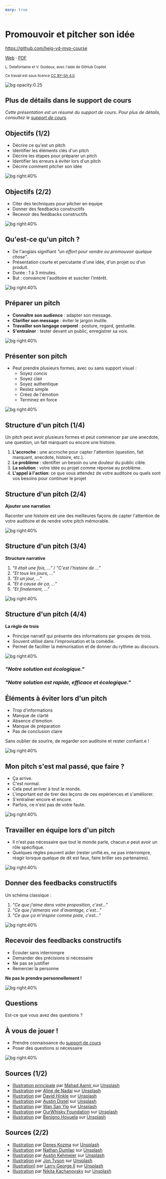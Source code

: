 ```yaml
---
marp: true
---
```


<!--
theme: gaia
size: 16:9
paginate: true
author: L. Delafontaine et V. Guidoux, avec l'aide de GitHub Copilot
title: HEIG-VD MVP Course - Promouvoir et pitcher son idée
description: Promouvoir et pitcher son idée pour le cours MVP à la HEIG-VD, Suisse
url: https://heig-vd-mvp-course.github.io/heig-vd-mvp-course/05-cours-promouvoir-et-pitcher-son-idee/01-presentation/index.html
header: "**Promouvoir et pitcher son idée**"
footer: "**HEIG-VD** - MVP Course 2024-2025 - CC BY-SA 4.0"
style: |
    :root {
        --color-background: #fff;
        --color-foreground: #333;
        --color-highlight: #f96;
        --color-dimmed: #888;
        --color-headings: #7d8ca3;
    }
    blockquote {
        font-style: italic;
    }
    table {
        width: 100%;
    }
    h1, h2, h3, h4, h5, h6 {
        color: var(--color-headings);
    }
    h2, h3, h4, h5, h6 {
        font-size: 1.5rem;
    }
    h1 a:link, h2 a:link, h3 a:link, h4 a:link, h5 a:link, h6 a:link {
        text-decoration: none;
    }
    section:not(.lead) > p, blockquote {
        text-align: justify;
    }
    section:has(h1) {
        padding: 50px;
    }
    section:has(h1) > header {
        display: none;
    }
    section > header {
        font-size: 50%;
    }
    .two-columns {
        display: grid;
        grid-template-columns: 1fr 1fr;
        gap: 1rem;
    }
headingDivider: 6
-->

# Promouvoir et pitcher son idée

<!--
_class: lead
_paginate: false
-->

<https://github.com/heig-vd-mvp-course>

[Web][web] · [PDF][pdf]

<small>L. Delafontaine et V. Guidoux, avec l'aide de GitHub Copilot</small>

<small>Ce travail est sous licence [CC BY-SA 4.0][license].</small>

![bg opacity:0.25][illustration-principale]

## Plus de détails dans le support de cours

<!-- _class: lead -->

_Cette présentation est un résumé du support de cours. Pour plus de détails,
consultez le [support de cours][course-material]._

## Objectifs (1/2)

- Décrire ce qu'est un pitch
- Identifier les éléments clés d'un pitch
- Décrire les étapes pour préparer un pitch
- Identifier les erreurs à éviter lors d'un pitch
- Décrire comment pitcher son idée

![bg right:40%][illustration-objectifs]

## Objectifs (2/2)

- Citer des techniques pour pitcher en équipe
- Donner des feedbacks constructifs
- Recevoir des feedbacks constructifs

![bg right:40%][illustration-objectifs]

## Qu'est-ce qu'un pitch ?

- De l'anglais signifiant _"un effort pour vendre ou promouvoir quelque chose"_.
- Présentation courte et percutante d'une idée, d'un projet ou d'un produit.
- Durée : 1 à 3 minutes.
- But : convaincre l'auditoire et susciter l'intérêt.

![bg right:40%][illustration-quest-ce-quun-pitch]

## Préparer un pitch

- **Connaître son audience** : adapter son message.
- **Clarifier son message** : éviter le jargon inutile.
- **Travailler son langage corporel** : posture, regard, gestuelle.
- **S'entraîner** : tester devant un public, enregistrer sa voix.

![bg right:40%][illustration-preparer-son-pitch]

## Présenter son pitch

- Peut prendre plusieurs formes, avec ou sans support visuel :
  - Soyez concis
  - Soyez clair
  - Soyez authentique
  - Restez simple
  - Créez de l'émotion
  - Terminez en force

![bg right:40%][illustration-presenter-son-pitch]

## Structure d'un pitch (1/4)

Un pitch peut avoir plusieurs formes et peut commencer par une anecdote, une
question, un fait marquant ou encore une histoire.

1. **L'accroche** : une accroche pour capter l'attention (question, fait
   marquant, anecdote, histoire, etc.).
2. **Le problème** : identifier un besoin ou une douleur du public cible.
3. **La solution** : votre idée ou projet comme réponse au problème.
4. **L'appel à l'action**: ce que vous attendez de votre auditoire ou quels sont
   vos besoins pour continuer le projet

## Structure d'un pitch (2/4)

**Ajouter une narration**

Raconter une histoire est une des meilleures façons de capter l'attention de
votre auditoire et de rendre votre pitch mémorable.

![bg right:40%][illustration-ajouter-une-narration]

## Structure d'un pitch (3/4)

**Structure narrative**

1. _"Il était une fois, ..."_ / _"C'est l'histoire de ..."_
2. _"Et tous les jours, ..."_
3. _"Et un jour, ..."_
4. _"Et à cause de ça, ..."_
5. _"Et finalement, ..."_

![bg right:40%][illustration-structure-narrative]

## Structure d'un pitch (4/4)

**La règle de trois**

- Principe narratif qui présente des informations par groupes de trois.
- Souvent utilisé dans l'improvisation et la comédie.
- Permet de faciliter la mémorisation et de donner du rythme au discours.

![bg right:40%][illustration-la-regle-de-trois]

### _"Notre solution est écologique."_

<!-- _class: lead -->

### _"Notre solution est rapide, efficace et écologique."_

<!-- _class: lead -->

<!-- Exemples connus: "Veni, vidi, vici", "Liberté, égalité, fraternité", "Dubo, Dubon, Dubonnet" -->

## Éléments à éviter lors d'un pitch

- Trop d'informations
- Manque de clarté
- Absence d'émotion
- Manque de préparation
- Pas de conclusion claire

Sans oublier de sourire, de regarder son auditoire et rester confiant.e !

![bg right:40%][illustration-elements-a-eviter-lors-dun-pitch]

## Mon pitch s'est mal passé, que faire ?

- Ça arrive.
- C'est normal.
- Cela peut arriver à tout le monde.
- L'important est de tirer des leçons de ces expériences et s'améliorer.
- S'entraîner encore et encore.
- Parfois, ce n'est pas de votre faute.

![bg right:40%][illustration-mon-pitch-sest-mal-passe-que-faire]

## Travailler en équipe lors d'un pitch

- Il n'est pas nécessaire que tout le monde parle, chacun.e peut avoir un rôle
  spécifique.
- Quelques règles peuvent aider (rester unifié.es, ne pas interrompre, réagir
  lorsque quelque de dit est faux, faire briller ses partenaires).

![bg right:40%][illustration-travailler-en-equipe-lors-dun-pitch]

## Donner des feedbacks constructifs

Un schéma classique :

1. _"Ce que j'aime dans votre proposition, c'est..."_
2. _"Ce que j'aimerais voir d'avantage, c'est..."_
3. _"Ce que ça m'inspire comme piste, c'est..."_

![bg right:40%][illustration-donner-des-feedbacks-constructifs]

## Recevoir des feedbacks constructifs

- Écouter sans interrompre
- Demander des précisions si nécessaire
- Ne pas se justifier
- Remercier la personne

**Ne pas le prendre personnellement !**

![bg right:40%][illustration-recevoir-des-feedbacks-constructifs]

## Questions

<!-- _class: lead -->

Est-ce que vous avez des questions ?

## À vous de jouer !

- Prendre connaissance du [support de cours][course-material]
- Poser des questions si nécessaire

![bg right:40%][illustration-a-vous-de-jouer]

## Sources (1/2)

- [Illustration principale][illustration-principale] par
  [Mahad Aamir ](https://unsplash.com/@mahadaamir) sur
  [Unsplash](https://unsplash.com/photos/interior-of-building-Y-GnrESsjr0)
- [Illustration][illustration-objectifs] par
  [Aline de Nadai](https://unsplash.com/@alinedenadai) sur
  [Unsplash](https://unsplash.com/photos/j6brni7fpvs)
- [Illustration][illustration-quest-ce-quun-pitch] par
  [David Hinkle](https://unsplash.com/@hinkshoots) sur
  [Unsplash](https://unsplash.com/photos/man-in-white-dress-shirt-and-black-pants-standing-beside-glass-window-cloA7tBdZ4c)
- [Illustration][illustration-preparer-son-pitch] par
  [Austin Distel](https://unsplash.com/@austindistel) sur
  [Unsplash](https://unsplash.com/photos/three-men-sitting-while-using-laptops-and-watching-man-beside-whiteboard-wD1LRb9OeEo)
- [Illustration][illustration-presenter-son-pitch] par
  [Wan San Yip](https://unsplash.com/@wansan_99) sur
  [Unsplash](https://unsplash.com/photos/people-sitting-on-chair-inside-room-ID1yWa1Wpx0)
- [Illustration][illustration-ajouter-une-narration] par
  [OurWhisky Foundation](https://unsplash.com/@ourwhiskyfoundation) sur
  [Unsplash](https://unsplash.com/photos/a-person-reading-a-book-and-drinking-a-glass-of-whiskey-kJMgr2LT4RQ)
- [Illustration][illustration-structure-narrative] par
  [Benigno Hoyuela](https://unsplash.com/@benignohoyuela) sur
  [Unsplash](https://unsplash.com/photos/white-and-red-greeting-card-AqX_786_G0g)

## Sources (2/2)

- [Illustration][illustration-la-regle-de-trois] par
  [Denes Kozma](https://unsplash.com/@deneskozma) sur
  [Unsplash](https://unsplash.com/photos/three-dices-floating-in-the-water-on-a-black-background-bOX94WfI4YE)
- [Illustration][illustration-mon-pitch-sest-mal-passe-que-faire] par
  [Nathan Dumlao](https://unsplash.com/@nate_dumlao) sur
  [Unsplash](https://unsplash.com/photos/smiling-emoji-balloon-beside-black-car-during-daytime-qDbnNDF2jZ4)
- [Illustration][illustration-travailler-en-equipe-lors-dun-pitch] par
  [Austin Kehmeier](https://unsplash.com/@a_kehmeier) sur
  [Unsplash](https://unsplash.com/photos/view-of-two-persons-hands-lyiKExA4zQA)
- [Illustration][illustration-donner-des-feedbacks-constructifs] par
  [Jon Tyson](https://unsplash.com/@jontyson) sur
  [Unsplash](https://unsplash.com/photos/yellow-awesome-printed-signage-82ZEOTntP8g)
- [Illustration][illustration-recevoir-des-feedbacks-constructifs]] par
  [Larry George II](https://unsplash.com/@itslarryg) sur
  [Unsplash](https://unsplash.com/photos/man-in-red-dress-shirt-and-blue-denim-jeans--uGGyKVjoWo)
- [Illustration][illustration-a-vous-de-jouer] par
  [Nikita Kachanovsky](https://unsplash.com/@nkachanovskyyy) sur
  [Unsplash](https://unsplash.com/photos/white-sony-ps4-dualshock-controller-over-persons-palm-FJFPuE1MAOM)

<!-- URLs -->

[web]:
	https://heig-vd-mvp-course.github.io/heig-vd-mvp-course/05-cours-promouvoir-et-pitcher-son-idee/01-presentation/
[pdf]:
	https://heig-vd-mvp-course.github.io/heig-vd-mvp-course/05-cours-promouvoir-et-pitcher-son-idee/01-presentation/05-cours-promouvoir-et-pitcher-son-idee-presentation.pdf
[course-material]:
	https://github.com/heig-vd-mvp-course/heig-vd-mvp-course/blob/main/05-cours-promouvoir-et-pitcher-son-idee/02-support-de-cours/README.md
[license]:
	https://github.com/heig-vd-mvp-course/heig-vd-mvp-course/blob/main/LICENSE.md

<!-- Illustrations -->

[illustration-principale]:
	https://images.unsplash.com/photo-1566096650255-98ba2641071e?fit=crop&h=720
[illustration-objectifs]:
	https://images.unsplash.com/photo-1516389573391-5620a0263801?fit=crop&h=720
[illustration-quest-ce-quun-pitch]:
	https://images.unsplash.com/photo-1611940273499-e7e8ed5cbb55?fit=crop&h=720
[illustration-preparer-son-pitch]:
	https://images.unsplash.com/photo-1557804506-669a67965ba0?fit=crop&h=720
[illustration-presenter-son-pitch]:
	https://images.unsplash.com/photo-1594122230689-45899d9e6f69?fit=crop&h=720
[illustration-ajouter-une-narration]:
	https://images.unsplash.com/photo-1699728838283-72e593cd15c7?fit=crop&h=720
[illustration-structure-narrative]:
	https://images.unsplash.com/photo-1592419309827-96e9508717e0?fit=crop&h=720
[illustration-la-regle-de-trois]:
	https://images.unsplash.com/photo-1596270893948-f493df7740f1?fit=crop&h=720
[illustration-mon-pitch-sest-mal-passe-que-faire]:
	https://images.unsplash.com/photo-1515472071456-47b72fb3caff?fit=crop&h=720
[illustration-elements-a-eviter-lors-dun-pitch]:
	https://images.unsplash.com/photo-1548630435-998a2cbbff67?fit=crop&h=720
[illustration-travailler-en-equipe-lors-dun-pitch]:
	https://images.unsplash.com/photo-1578357078586-491adf1aa5ba?fit=crop&h=720
[illustration-donner-des-feedbacks-constructifs]:
	https://images.unsplash.com/photo-1508591360875-10163ed98c8e?fit=crop&h=720
[illustration-recevoir-des-feedbacks-constructifs]:
	https://images.unsplash.com/photo-1625024573146-5b95a5b861b5?fit=crop&h=720
[illustration-a-vous-de-jouer]:
	https://images.unsplash.com/photo-1509198397868-475647b2a1e5?fit=crop&h=720
